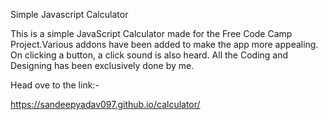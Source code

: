 Simple Javascript Calculator


This is a simple JavaScript Calculator made for the Free Code Camp Project.Various addons have been added to make the app more appealing. On clicking a button,  a click sound is also heard.  All the Coding and Designing has been exclusively done by me.

Head ove to the link:-

 https://sandeepyadav097.github.io/calculator/
